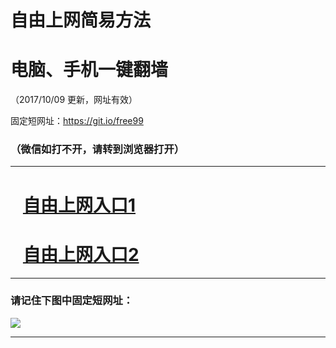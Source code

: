 ﻿# 自由上网简易方法

# 电脑、手机一键翻墙

（2017/10/09 更新，网址有效）

固定短网址：https://git.io/free99

### （微信如打不开，请转到浏览器打开）


***





# &nbsp;&nbsp; <a href="http://ft2696611718.fwq-tz-1001.info/fwqtz01.html?t=100900121014 " target="_blank">自由上网入口1</a>
# &nbsp;&nbsp; <a href="http://ft1916311009.fwq-tz-1002.info/fwqtz02.html?t=10090013590 " target="_blank">自由上网入口2</a>
***

### 请记住下图中固定短网址：

<img src="https://s3-us-west-2.amazonaws.com/fwq-1001/yjfq-20170905okok.png" /> 


***

